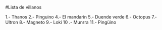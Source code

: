 #Lista de villanos

1.- Thanos
2.- Pinguino
4.- El mandarin
5.- Duende verde
6.- Octopus
7.- Ultron
8.- Magneto
9.- Loki
10 .- Munrra
11.- Pingüino